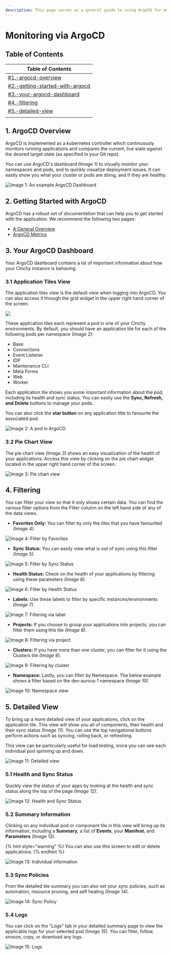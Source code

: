 ```yaml
---
description: This page serves as a general guide to using ArgoCD for monitoring purposes
---
```


# Monitoring via ArgoCD

## Table of Contents

| Table of Contents                                                                                    |
| ---------------------------------------------------------------------------------------------------- |
| [#1.-argocd-overview](monitoring-via-argocd.md#1.-argocd-overview "mention")                         |
| [#2.-getting-started-with-argocd](monitoring-via-argocd.md#2.-getting-started-with-argocd "mention") |
| [#3.-your-argocd-dashboard](monitoring-via-argocd.md#3.-your-argocd-dashboard "mention")             |
| [#4.-filtering](monitoring-via-argocd.md#4.-filtering "mention")                                     |
| [#5.-detailed-view](monitoring-via-argocd.md#5.-detailed-view "mention")                             |
|                                                                                                      |

## 1. ArgoCD Overview

ArgoCD is implemented as a kubernetes controller which continuously monitors running applications and compares the current, live state against the desired target state (as specified in your Git repo).

You can use ArgoCD's dashboard _(Image 1)_ to visually monitor your namespaces and pods, and to quickly visualize deployment issues. It can easily show you what your cluster or pods are doing, and if they are healthy.

![Image 1: An example ArgoCD Dashboard](<../../../.gitbook/assets/image (127).png>)

## 2. Getting Started with ArgoCD

ArgoCD has a robust set of documentation that can help you to get started with the application. We recommend the following two pages:

* [A General Overview](https://argo-cd.readthedocs.io/en/stable/)
* [ArgoCD Metrics](https://argo-cd.readthedocs.io/en/stable/operator-manual/metrics/)

## 3. Your ArgoCD Dashboard

Your ArgoCD dashboard contains a lot of important information about how your Cinchy instance is behaving.

### 3.1 Application Tiles View

The application tiles view is the default view when logging into ArgoCD. You can also access it through the grid widget in the upper right hand corner of the screen.

![](<../../../.gitbook/assets/image (546).png>)

These application tiles each represent a pod in one of your Cinchy environments. By default, you should have an application tile for each of the following pods per namespace _(Image 2)_:

* Base
* Connections
* Event Listener
* IDP
* Maintenance CLI
* Meta Forms
* Web
* Worker

Each application tile shows you some important information about the pod, including its health and sync status. You can easily use the **Sync, Refresh, and Delete** buttons to manage your pods.

You can also click the **star button** on any application title to favourite the associated pod.

![Image 2: A pod in ArgoCD](<../../../.gitbook/assets/image (542).png>)

### 3.2 Pie Chart View

The pie chart view _(Image 3)_ shows an easy visualization of the health of your applications. Access this view by clicking on the pie chart widget located in the upper right hand corner of the screen.

![Image 3: Pie chart view](<../../../.gitbook/assets/image (231).png>)

## 4. Filtering

You can filter your view so that it only shows certain data. You can find the various filter options from the Filter column on the left hand side of any of the data views.

* **Favorites Only:** You can filter by only the tiles that you have favourited _(Image 4)._

![Image 4: Filter by Favorites](<../../../.gitbook/assets/image (420).png>)

* **Sync Status:** You can easily view what is out of sync using this filter _(Image 5)._

![Image 5: Filter by Sync Status](<../../../.gitbook/assets/image (206).png>)

* **Health Status:** Check on the health of your applications by filtering using these parameters _(Image 6)._

![Image 6: Filter by Health Status](<../../../.gitbook/assets/image (96).png>)

* **Labels:** Use these labels to filter by specific instances/environments _(Image 7)._

![Image 7: Filtering via label](<../../../.gitbook/assets/image (238).png>)

* **Projects:** If you choose to group your applications into projects, you can filter them using this tile _(Image 8)._

![Image 8: Filtering via project](<../../../.gitbook/assets/image (573).png>)

* **Clusters:** If you have more than one cluster, you can filter for it using the Clusters tile _(Image 9)._

![Image 9: Filtering by cluster](<../../../.gitbook/assets/image (172).png>)

* **Namespace:** Lastly, you can filter by Namespace. The below example shows a filter based on the dev-aurora-1 namespace _(Image 10)._

![Image 10: Namespace view](<../../../.gitbook/assets/image (594).png>)

## 5. Detailed View

To bring up a more detailed view of your applications, click on the application tile. This view will show you all of components, their health and their sync status _(Image 11)._ You can use the top navigational buttons perform actions such as syncing, rolling back, or refreshing.

This view can be particularly useful for load testing, snice you can see each individual pod spinning up and down.

![Image 11: Detailed view](<../../../.gitbook/assets/image (513).png>)

### 5.1 Health and Sync Status&#x20;

Quickly view the status of your apps by looking at the health and sync status along the top of the page _(Image 12)._

![Image 12: Health and Sync Status](<../../../.gitbook/assets/image (218).png>)

### 5.2 Summary Information&#x20;

Clicking on any individual pod or component tile in this view will bring up its information, including a **Summary**, a list of **Events**, your **Manifest**, and **Parameters** _(Image 13)._&#x20;

{% hint style="warning" %}
You can also use this screen to edit or delete applications.
{% endhint %}

![Image 13: Individual information](<../../../.gitbook/assets/image (254).png>)

### 5.3 Sync Policies

From the detailed tile summary you can also set your sync policies, such as automation, resource pruning, and self healing _(Image 14)._

![Image 14: Sync Policy](<../../../.gitbook/assets/image (11).png>)

### 5.4 Logs

You can click on the "Logs" tab in your detailed summary page to view the applicable logs for your selected pod _(Image 15)._ You can filter, follow, snooze, copy, or download any logs.

![Image 15: Logs](<../../../.gitbook/assets/image (106).png>)
